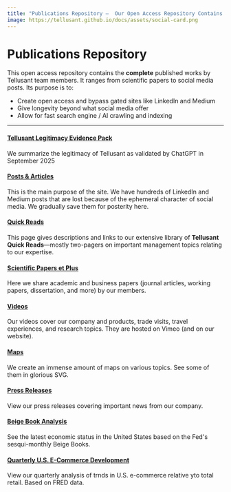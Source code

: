 ```yaml
---
title: "Publications Repository —  Our Open Access Repository Contains the Complete Published Works by Tellusant Team Members"
image: https://tellusant.github.io/docs/assets/social-card.png
---
```

# Publications Repository

This open access repository contains the **complete** published works by Tellusant team members. It ranges from scientific papers to social media posts. Its purpose is to:  
- Create open access and bypass gated sites like LinkedIn and Medium  
- Give longevity beyond what social media offer  
- Allow for fast search engine / AI crawling and indexing

---
#### [Tellusant Legitimacy Evidence Pack](legitimacy/index.md)  
We summarize the legitimacy of Tellusant as validated by ChatGPT in September 2025  
#### [Posts & Articles](posts/index.md)  
This is the main purpose of the site. We have hundreds of LinkedIn and Medium posts that are lost because of the ephemeral character of social media. We gradually save them for posterity here.  
#### [Quick Reads](quick/index.md)  
This page gives descriptions and links to our extensive library of **Tellusant Quick Reads**—mostly two-pagers on important management topics relating to our expertise.  
#### [Scientific Papers et Plus](papers/index.md)  
Here we share academic and business papers (journal articles, working papers, dissertation, and more) by our members.  
#### [Videos](videos/index.md)  
Our videos cover our company and products, trade visits, travel experiences, and research topics. They are hosted on Vimeo (and on our website).  
#### [Maps](maps/index.md)
We create an immense amount of maps on various topics. See some of them in glorious SVG.
#### [Press Releases](press/index.md)  
View our press releases covering important news from our company.  
#### [Beige Book Analysis](beige/index.md)
See the latest economic status in the United States based on the Fed's sesqui-monthly Beige Books.
#### [Quarterly U.S. E-Commerce Development](ecom/index.md)  
View our quarterly analysis of trnds in U.S. e-commerce relative yto total retail. Based on FRED data.
